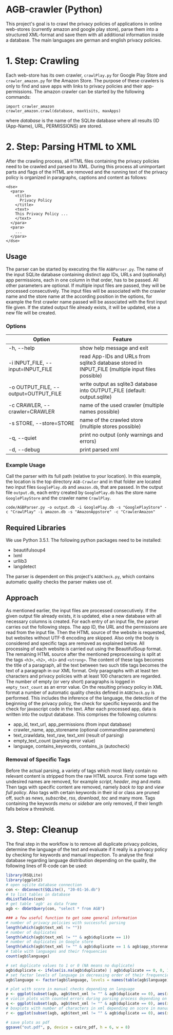 # AGB-crawler (Python)

This project's goal is to crawl the privacy policies of applications in online web-stores (currently amazon and google play store), parse them into a structured XML-format and save them with all additional information inside a database. The main languages are german and english privacy policies.

# 1. Step: Crawling
  Each web-store has its own crawler, `crawlPlay.py` for Google Play Store and `crawler_amazon.py` for the Amazon Store. The purpose of these crawlers is only to find and save apps with links to privacy policies and their app-permissions.
  The amazon crawler can be started by the following commands:
  
    import crawler_amazon
    crawler_amazon.crawl(database, maxVisits, maxApps)
  
  where *database* is the name of the SQLite database where all results (ID (App-Name), URL, PERMISSIONS) are stored.
  
# 2. Step: Parsing HTML to XML
  After the crawling process, all HTML files containing the privacy policies need to be crawled and parsed to XML. During this process all unimportant parts and flags of the HTML are removed and the running text of the privacy policy is organized in paragraphs, captions and content as follows:
    
    <dse>
      <para>
        <title>
          Privacy Policy
        </title>
        <text>
        This Privacy Policy ...
        </text>
      </para>
      <para>
        ...
      </para>
    </dse>


## Usage

The parser can be started by executing the file `AGBParser.py`. The name of the input SQLite database containing distinct app IDs, URLs and (optionally) app permissions, each in one column in that order, has to be passed. All other parameters are optional. If multiple input files are passed, they will be processed consecutively. The input files will be associated with the crawler name and the store name at the according position in the options, for example the first crawler name passed will be associated with the first input file given. If the stated output file already exists, it will be updated, else a new file will be created.

### Options

| Option | Feature |
|---|---|
| -h, --help | show help message and exit |
| -i INPUT_FILE, --input=INPUT_FILE | read App-IDs and URLs from sqlite3 database stored in INPUT_FILE (multiple input files possible) |
| -o OUTPUT_FILE, --output=OUTPUT_FILE | write output as sqlite3 database into OUTPUT_FILE (default: output.sqlite) |
| -c CRAWLER, --crawler=CRAWLER | name of the used crawler (multiple names possible) |
| -s STORE, --store=STORE | name of the crawled store (multiple stores possible) |
| -q, --quiet | print no output (only warnings and errors) |
| -d, --debug | print parsed xml |

### Example Usage

Call the parser with its full path (relative to your location). In this example, the location is the top directory `AGB-Crawler` and in that folder are located two input files `GooglePlay.db` and `amazon.db`, that are passed. In the output file `output.db`, each entry created by `GooglePlay.db` has the store name `GooglePlayStore` and the crawler name `CrawlPlay`.

```
code/AGBParser.py -o output.db -i GooglePlay.db -s "GooglePlayStore" -c "CrawlPlay" -i amazon.db -s "AmazonAppstore" -c "CrawlerAmazon"
```

## Required Libraries

We use Python 3.5.1. The following python packages need to be installed:

* beautifulsoup4
* lxml
* urllib3
* langdetect

The parser is dependent on this project's `AGBCheck.py`, which contains automatic quality checks the parser makes use of.

## Approach

As mentioned earlier, the input files are processed consecutively. If the given output file already exists, it is updated, else a new database with all necessary columns is created. For each entry of an input file, the parser carries out the following steps. The app ID, the URL and the permissions are read from the input file.
Then the HTML source of the website is requested, but websites without UTF-8 encoding are skipped. Also only the body is considered and specific tags are removed as explained below. All processing of each website is carried out using the BeautifulSoup format. The remaining HTML source after the mentioned preprocessing is split at the tags `<h3>`, `<h2>`, `<h1>` and `<strong>`. The content of these tags becomes the title of a paragraph, all the text between two such title tags becomes the text of a paragraph in our XML format. Only paragraphs with at least ten characters and privacy policies with at least 100 characters are regarded. The number of empty (or very short) paragraphs is logged in `empty_text_count` as an error value.
On the resulting privacy policy in XML format a number of automatic quality checks defined in `AGBCheck.py` is performed. This includes the inference of the language, the detection of the beginning of the privacy policy, the check for specific keywords and the check for javascript code in the text.
After each processed app, data is written into the output database. This comprises the following columns:

* app_id, text_url, app_permissions (from input database)
* crawler_name, app_storename (optional commandline parameters)
* text_crawldata, text_raw, text_xml (result of parsing)
* empty_text_count (parsing error value)
* language, contains_keywords, contains_js (autocheck)

### Removal of Specific Tags

Before the actual parsing, a variety of tags which most likely contain no relevant content is stripped from the raw HTML source. First some tags with undesired names are removed, for example *script*, *header*, *img* and *meta*. Then tags with specific content are removed, namely *back to top* and *view full policy*. Also tags with certain keywords in their id or class are pruned off, such as *news*, *subscribe*, *rss*, *download*, *toc* and many more. Tags containing the keywords *menu* or *sidebar* are only removed, if their length falls below a threshold.

# 3. Step: Cleanup 
  The final step in the workflow is to remove all duplicate privacy policies, determine the language of the text and evaluate if it really is a privacy policy by checking for keywords and manual inspection.
  To analyse the final database regarding language distribution depending on the quality, the following lines of R-code can be used:
  
  ```R
  library(RSQLite)
  library(ggplot2)
  # open sqlite database connection
  con <- dbConnect(SQLite(), "20-01-16.db")
  # to list tables in database
  dbListTables(con)
  # get table 'agb' as data frame
  agb <- dbGetQuery(con, "select * from AGB")

  ### a few useful function to get some general information
  # number of privacy policies with successful parsing
  length(which(agb$text_xml != ""))
  # number of duplicates
  length(which(agb$text_xml != "" & agb$duplicate == 1))
  # number of duplicates in Google store
  length(which(agb$text_xml != "" & agb$duplicate == 1 & agb$app_storename == "GooglePlayStore"))
  # table with languages and their frequencies
  count(agb$language)

  # set duplicate values to 1 or 0 (NA means no duplicate)
  agb$duplicate <- ifelse(is.na(agb$duplicate) | agb$duplicate == 0, 0, 1)
  # set factor levels of language in decreasing order of their frequencies
  agb$language <- factor(agb$language, levels = names(table(agb$language))[order(table(agb$language), decreasing = T)])

  # plot with score in manual checks depending on language
  p <- ggplot(subset(agb, agb$text_xml != "" & agb$duplicate == 0), aes(x = check_man, group = language, fill = language)) + geom_bar(width = 10) + scale_x_discrete("", breaks = c(0, 20, 40, 60, 80, 100), labels = c("Keine DSB", "Ausschuss", "Parsing Fehler", "Inhaltsfehler", "Leerer Titel", "DSB (gute Qualität)"), expand = c(.05,0)) + scale_y_continuous("", breaks = pretty_breaks(n=5)) + scale_fill_brewer("Sprache", palette = "Dark2") + theme_bw() + theme(text = element_text(size=12))
  # violin plots with counted errors during parsing process depending on score in manual checks and language
  q <- ggplot(subset(agb, agb$text_xml != "" & agb$duplicate == 0), aes(x = check_man, y = empty_text_count, group = interaction(language, check_man), colour = language, fill = language)) + geom_violin(adjust = .5, width = 20) + scale_x_discrete("", breaks = c(0, 20, 40, 60, 80, 100), labels = c("Keine DSB", "Ausschuss", "Parsing Fehler", "Inhaltsfehler", "Leerer Titel", "DSB (gute Qualität)"), expand = c(.05,0)) + scale_y_continuous("Parsing Error Count (empty_text)", breaks = pretty_breaks(n=5)) + scale_colour_brewer("Sprache", palette = "Dark2") + scale_fill_brewer("Sprache", palette = "Dark2") + theme_bw() + theme(text = element_text(size=12))
  # boxplots with number of characters in xml depending on score in manual checks and language
  r <- ggplot(subset(agb, agb$text_xml != "" & agb$duplicate == 0), aes(x = check_man, y = nchar(text_xml), group = interaction(language, check_man), fill = language)) + geom_boxplot(width = 10) + scale_x_discrete("", breaks = c(0, 20, 40, 60, 80, 100), labels = c("Keine DSB", "Ausschuss", "Parsing Fehler", "Inhaltsfehler", "Leerer Titel", "DSB (gute Qualität)"), expand = c(.05,0)) + scale_y_log10("Anzahl Zeichen in XML", breaks = c(1, 10, 100, 1000, 10000, 100000)) + scale_colour_brewer("Sprache", palette = "Dark2") + scale_fill_brewer("Sprache", palette = "Dark2") + theme_bw() + theme(text = element_text(size=12))
  
  # save plots as pdf
  ggsave("out.pdf", p, device = cairo_pdf, h = 6, w = 8)
  ```

